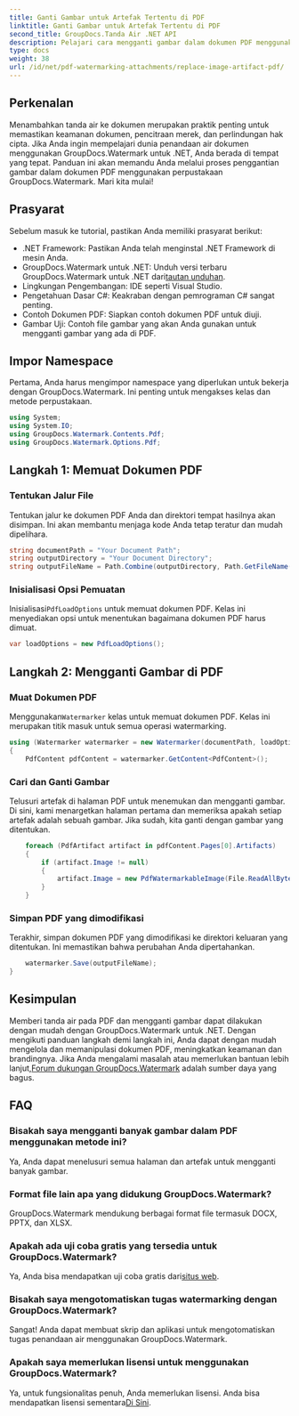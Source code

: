 ```yaml
---
title: Ganti Gambar untuk Artefak Tertentu di PDF
linktitle: Ganti Gambar untuk Artefak Tertentu di PDF
second_title: GroupDocs.Tanda Air .NET API
description: Pelajari cara mengganti gambar dalam dokumen PDF menggunakan GroupDocs.Watermark untuk .NET dengan tutorial langkah demi langkah yang komprehensif ini.
type: docs
weight: 38
url: /id/net/pdf-watermarking-attachments/replace-image-artifact-pdf/
---
```

## Perkenalan
Menambahkan tanda air ke dokumen merupakan praktik penting untuk memastikan keamanan dokumen, pencitraan merek, dan perlindungan hak cipta. Jika Anda ingin mempelajari dunia penandaan air dokumen menggunakan GroupDocs.Watermark untuk .NET, Anda berada di tempat yang tepat. Panduan ini akan memandu Anda melalui proses penggantian gambar dalam dokumen PDF menggunakan perpustakaan GroupDocs.Watermark. Mari kita mulai!
## Prasyarat
Sebelum masuk ke tutorial, pastikan Anda memiliki prasyarat berikut:
- .NET Framework: Pastikan Anda telah menginstal .NET Framework di mesin Anda.
-  GroupDocs.Watermark untuk .NET: Unduh versi terbaru GroupDocs.Watermark untuk .NET dari[tautan unduhan](https://releases.groupdocs.com/Watermark/net/).
- Lingkungan Pengembangan: IDE seperti Visual Studio.
- Pengetahuan Dasar C#: Keakraban dengan pemrograman C# sangat penting.
- Contoh Dokumen PDF: Siapkan contoh dokumen PDF untuk diuji.
- Gambar Uji: Contoh file gambar yang akan Anda gunakan untuk mengganti gambar yang ada di PDF.
## Impor Namespace
Pertama, Anda harus mengimpor namespace yang diperlukan untuk bekerja dengan GroupDocs.Watermark. Ini penting untuk mengakses kelas dan metode perpustakaan.
```csharp
using System;
using System.IO;
using GroupDocs.Watermark.Contents.Pdf;
using GroupDocs.Watermark.Options.Pdf;
```

## Langkah 1: Memuat Dokumen PDF
### Tentukan Jalur File
Tentukan jalur ke dokumen PDF Anda dan direktori tempat hasilnya akan disimpan. Ini akan membantu menjaga kode Anda tetap teratur dan mudah dipelihara.
```csharp
string documentPath = "Your Document Path";
string outputDirectory = "Your Document Directory";
string outputFileName = Path.Combine(outputDirectory, Path.GetFileName(documentPath));
```
### Inisialisasi Opsi Pemuatan
 Inisialisasi`PdfLoadOptions` untuk memuat dokumen PDF. Kelas ini menyediakan opsi untuk menentukan bagaimana dokumen PDF harus dimuat.
```csharp
var loadOptions = new PdfLoadOptions();
```
## Langkah 2: Mengganti Gambar di PDF
### Muat Dokumen PDF
 Menggunakan`Watermarker` kelas untuk memuat dokumen PDF. Kelas ini merupakan titik masuk untuk semua operasi watermarking.
```csharp
using (Watermarker watermarker = new Watermarker(documentPath, loadOptions))
{
    PdfContent pdfContent = watermarker.GetContent<PdfContent>();
```
### Cari dan Ganti Gambar
Telusuri artefak di halaman PDF untuk menemukan dan mengganti gambar. Di sini, kami menargetkan halaman pertama dan memeriksa apakah setiap artefak adalah sebuah gambar. Jika sudah, kita ganti dengan gambar yang ditentukan.
```csharp
    foreach (PdfArtifact artifact in pdfContent.Pages[0].Artifacts)
    {
        if (artifact.Image != null)
        {
            artifact.Image = new PdfWatermarkableImage(File.ReadAllBytes("Your Image Path"));
        }
    }
```
### Simpan PDF yang dimodifikasi
Terakhir, simpan dokumen PDF yang dimodifikasi ke direktori keluaran yang ditentukan. Ini memastikan bahwa perubahan Anda dipertahankan.
```csharp
    watermarker.Save(outputFileName);
}
```

## Kesimpulan
 Memberi tanda air pada PDF dan mengganti gambar dapat dilakukan dengan mudah dengan GroupDocs.Watermark untuk .NET. Dengan mengikuti panduan langkah demi langkah ini, Anda dapat dengan mudah mengelola dan memanipulasi dokumen PDF, meningkatkan keamanan dan brandingnya. Jika Anda mengalami masalah atau memerlukan bantuan lebih lanjut,[Forum dukungan GroupDocs.Watermark](https://forum.groupdocs.com/c/watermark/19) adalah sumber daya yang bagus.
## FAQ
### Bisakah saya mengganti banyak gambar dalam PDF menggunakan metode ini?
Ya, Anda dapat menelusuri semua halaman dan artefak untuk mengganti banyak gambar.
### Format file lain apa yang didukung GroupDocs.Watermark?
GroupDocs.Watermark mendukung berbagai format file termasuk DOCX, PPTX, dan XLSX.
### Apakah ada uji coba gratis yang tersedia untuk GroupDocs.Watermark?
 Ya, Anda bisa mendapatkan uji coba gratis dari[situs web](https://releases.groupdocs.com/).
### Bisakah saya mengotomatiskan tugas watermarking dengan GroupDocs.Watermark?
Sangat! Anda dapat membuat skrip dan aplikasi untuk mengotomatiskan tugas penandaan air menggunakan GroupDocs.Watermark.
### Apakah saya memerlukan lisensi untuk menggunakan GroupDocs.Watermark?
 Ya, untuk fungsionalitas penuh, Anda memerlukan lisensi. Anda bisa mendapatkan lisensi sementara[Di Sini](https://purchase.groupdocs.com/temporary-license/).